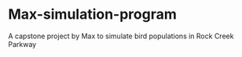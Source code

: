 # Max-simulation-program
A capstone project by Max to simulate bird populations in Rock Creek Parkway

